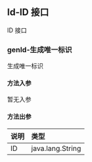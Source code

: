 ## Id-ID 接口

ID 接口

### genId-生成唯一标识

生成唯一标识

#### 方法入参

暂无入参

#### 方法出参

| 说明 | 类型 |
|:---|:---|
| ID | java.lang.String |




